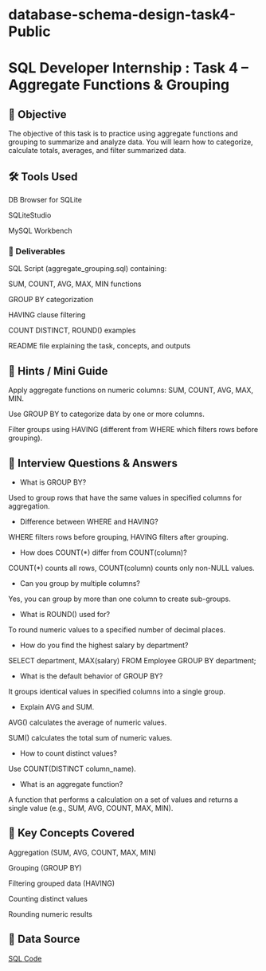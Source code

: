 # database-schema-design-task4-Public
# SQL Developer Internship : Task 4 – Aggregate Functions & Grouping
## 📌 Objective

The objective of this task is to practice using aggregate functions and grouping to summarize and analyze data.
You will learn how to categorize, calculate totals, averages, and filter summarized data.

## 🛠 Tools Used

DB Browser for SQLite

SQLiteStudio

MySQL Workbench

### 📂 Deliverables

SQL Script (aggregate_grouping.sql) containing:

SUM, COUNT, AVG, MAX, MIN functions

GROUP BY categorization

HAVING clause filtering

COUNT DISTINCT, ROUND() examples

README file explaining the task, concepts, and outputs

## 📖 Hints / Mini Guide

Apply aggregate functions on numeric columns: SUM, COUNT, AVG, MAX, MIN.

Use GROUP BY to categorize data by one or more columns.

Filter groups using HAVING (different from WHERE which filters rows before grouping).
## 📖 Interview Questions & Answers

- What is GROUP BY?

Used to group rows that have the same values in specified columns for aggregation.

- Difference between WHERE and HAVING?

WHERE filters rows before grouping, HAVING filters after grouping.

- How does COUNT(*) differ from COUNT(column)?

COUNT(*) counts all rows, COUNT(column) counts only non-NULL values.

- Can you group by multiple columns?

Yes, you can group by more than one column to create sub-groups.

- What is ROUND() used for?

To round numeric values to a specified number of decimal places.

- How do you find the highest salary by department?

SELECT department, MAX(salary) FROM Employee GROUP BY department;

- What is the default behavior of GROUP BY?

It groups identical values in specified columns into a single group.

- Explain AVG and SUM.

AVG() calculates the average of numeric values.

SUM() calculates the total sum of numeric values.

- How to count distinct values?

Use COUNT(DISTINCT column_name).

- What is an aggregate function?

A function that performs a calculation on a set of values and returns a single value (e.g., SUM, AVG, COUNT, MAX, MIN).

## 📑 Key Concepts Covered

Aggregation (SUM, AVG, COUNT, MAX, MIN)

Grouping (GROUP BY)

Filtering grouped data (HAVING)

Counting distinct values

Rounding numeric results


## 📌 Data Source 

[SQL Code](https://github.com/pavan4557/database-schema-design-task4-Public/blob/main/sql%20code.sql)

